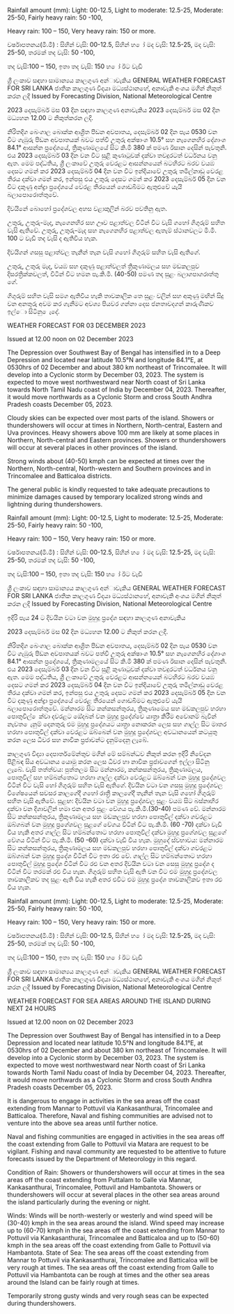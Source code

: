 Rainfall amount (mm): Light: 00-12.5, Light to moderate: 12.5-25, Moderate: 25-50, Fairly heavy rain: 50 -100,

Heavy rain: 100 – 150, Very heavy rain: 150 or more.

වර්ෂාපතනය(මි.මී) : සිහින් වැසි: 00-12.5, සිහින් හ ෝ මද වැසි: 12.5-25, මද වැසි: 25-50, තරමක් තද වැසි: 50 -100,

තද වැසි:100 – 150, ඉතා තද වැසි: 150 හ ෝ ඊට වැඩි

ශ්‍රී ලංකාව සඳහා සාමාන්‍යය කාලගුණ අන්‍ාවැකිය GENERAL WEATHER FORECAST FOR SRI LANKA ජාතික කාලගුණ විදයා මධ්‍යස්ථානහේ, අනාවැකි අංශය මගින් නිකුත් කරන ලදි Issued by Forecasting Division, National Meteorological Centre

2023 දෙසැම්බර් මස 03 දින සඳහා කාලගුණ අනාවැකිය 2023 දෙසැම්බර් මස 02 දින මධ්‍යහන 12.00 ට නිකුත්කරන ලදි.

නිරිතදිග බෙංගාල බොක්ක ආශ්‍රිත පීඩන අවපාතය, දෙසැම්බර් 02 දින පැය 0530 වන විට ගැඹුරු පීඩන අවපාතයක් බවට පත්වී උතුරු අක්ෂාංශ 10.5° සහ නැගෙනහිර දේශාංශ 84.1° ආසන්න ප්‍රදේශයේ, ත්‍රිකුණාමලයේ සිට කි.මි 380 ක් පමණ ඊසාන දෙසින් පැවතුනි. එය 2023 දෙසැම්බර් 03 දින වන විට සුළි කුණාටුවක් දක්වා තවදුරටත් වර්ධනය වනු ඇත. මෙම පද්ධතිය, ශ්‍රී ලංකාවේ උතුරු වෙරළට ආසන්නයෙන් බටහිරට බරව වයඹ දෙසට ගමන් කර 2023 දෙසැම්බර් 04 දින වන විට ඉන්දියාවේ උතුරු තමිල්නාඩු වෙරළ තීරය දක්වා ගමන් කර, ඉන්පසු එය උතුරු දෙසට ගමන් කර 2023 දෙසැම්බර් 05 දින වන විට දකුණු අන්ද්‍රා ප්‍රදේශයේ වෙරළ තීරයෙන් ගොඩබිමට ඇතුළුවේ යැයි බලාපොරොත්තුවේ.

දිවයිනේ බොහෝ ප්‍රදේශවල අහස වළාකුලින් බරව පවතිනු ඇත.

උතුරු, උතුරු-මැද, නැගෙනහිර සහ ඌව පළාත්වල විටින් විට වැසි ගහෝ ගිගුරුම් සහිත වැසි ඇතිවේ. උතුරු, උතුරු-මැද සහ නැගෙනහිර පළාත්වල ඇතැම් ස්ථානවලට මි.මී. 100 ට වැඩි තද වැසි ද ඇතිවිය හැක.

දිවයිගන් ගසසු පළාත්වල තැනින් තැන වැසි ගහෝ ගිගුරුම් සහිත වැසි ඇතිගේ.

උතුරු, උතුරු මැද, වයඹ සහ දකුණු පළාත්වලත් ත්‍රිකුණාමලය සහ මඩකලපුව දිසරත්‍රික්කවලත්, විටින් විට හමන පැ.කි.මී. (40-50) පමණ තද සුළං බලාගපාගරාත්තු ගේ.

ගිගුරුම් සහිත වැසි සමග ඇතිවිය හැකි තාවකාලික තෙ සුළං වලින් සහ අකුණු මඟින් සිදු වන අනතුරු අවම කර ගැනීමට අවශ්‍ය පියවර ගන්නා දෙස ජනතාවදගන් කාරුණිකව ඉල්ො සිටිනු ෙැදේ.

WEATHER FORECAST FOR 03 DECEMBER 2023

Issued at 12.00 noon on 02 December 2023

The Depression over Southwest Bay of Bengal has intensified in to a Deep Depression and located near latitude 10.5°N and longitude 84.1°E, at 0530hrs of 02 December and about 380 km northeast of Trincomalee. It will develop into a Cyclonic storm by December 03, 2023. The system is expected to move west northwestward near North coast of Sri Lanka towards North Tamil Nadu coast of India by December 04, 2023. Thereafter, it would move northwards as a Cyclonic Storm and cross South Andhra Pradesh coasts December 05, 2023.

Cloudy skies can be expected over most parts of the island. Showers or thundershowers will occur at times in Northern, North-central, Eastern and Uva provinces. Heavy showers above 100 mm are likely at some places in Northern, North-central and Eastern provinces. Showers or thundershowers will occur at several places in other provinces of the island.

Strong winds about (40-50) kmph can be expected at times over the Northern, North-central, North-western and Southern provinces and in Trincomalee and Batticaloa districts.

The general public is kindly requested to take adequate precautions to minimize damages caused by temporary localized strong winds and lightning during thundershowers.

Rainfall amount (mm): Light: 00-12.5, Light to moderate: 12.5-25, Moderate: 25-50, Fairly heavy rain: 50 -100,

Heavy rain: 100 – 150, Very heavy rain: 150 or more.

වර්ෂාපතනය(මි.මී) : සිහින් වැසි: 00-12.5, සිහින් හ ෝ මද වැසි: 12.5-25, මද වැසි: 25-50, තරමක් තද වැසි: 50 -100,

තද වැසි:100 – 150, ඉතා තද වැසි: 150 හ ෝ ඊට වැඩි

ශ්‍රී ලංකාව සඳහා සාමාන්‍යය කාලගුණ අන්‍ාවැකිය GENERAL WEATHER FORECAST FOR SRI LANKA ජාතික කාලගුණ විදයා මධ්‍යස්ථානහේ, අනාවැකි අංශය මගින් නිකුත් කරන ලදි Issued by Forecasting Division, National Meteorological Centre

ඉදිරි පැය 24 ට දිවයින වටා වන මුහුදු ප්‍රදේශ සඳහා කාලගුණ අනාවැකිය

2023 දෙසැම්බර් මස 02 දින මධ්‍යහන 12.00 ට නිකුත් කරන ලදි.

නිරිතදිග බෙංගාල බොක්ක ආශ්‍රිත පීඩන අවපාතය, දෙසැම්බර් 02 දින පැය 0530 වන විට ගැඹුරු පීඩන අවපාතයක් බවට පත්වී උතුරු අක්ෂාංශ 10.5° සහ නැගෙනහිර දේශාංශ 84.1° ආසන්න ප්‍රදේශයේ, ත්‍රිකුණාමලයේ සිට කි.මි 380 ක් පමණ ඊසාන දෙසින් පැවතුනි. එය 2023 දෙසැම්බර් 03 දින වන විට සුළි කුණාටුවක් දක්වා තවදුරටත් වර්ධනය වනු ඇත. මෙම පද්ධතිය, ශ්‍රී ලංකාවේ උතුරු වෙරළට ආසන්නයෙන් බටහිරට බරව වයඹ දෙසට ගමන් කර 2023 දෙසැම්බර් 04 දින වන විට ඉන්දියාවේ උතුරු තමිල්නාඩු වෙරළ තීරය දක්වා ගමන් කර, ඉන්පසු එය උතුරු දෙසට ගමන් කර 2023 දෙසැම්බර් 05 දින වන විට දකුණු අන්ද්‍රා ප්‍රදේශයේ වෙරළ තීරයෙන් ගොඩබිමට ඇතුළුවේ යැයි බලාපොරොත්තුවේ. මන්නාරම සිට කන්කසන්තුරය, ත්‍රිකුණාමෙය සහ මඩකලපුව හරහා පොතුවිල් ෙක්වා දවරළට ඔේදබන් වන මුහුදු ප්‍රදේශ්‍වෙ යාත්‍රා කිරීම අවොනම් බැවින් නැවත ෙැනුම් දෙනතුරු එම මුහුදු ප්‍රදේශයට යාත්‍රා නොකරන ලෙස සහ ගාල්ල සිට මාතර හරහා පොතුවිල් දක්වා වෙරළට ඔබ්බෙන් වන මුහුදු ප්‍රදේශවල අවධානයෙන් කටයුතු කරන ලෙස ධීවර සහ නාවික ප්‍රජාවන්ට දැනුම්දෙනු ලැබේ.

කාලගුණ විද්‍යා දෙපාර්තමේන්තුව මගින් මේ සම්බන්ධව නිකුත් කරන ඉදිරි නිවේදන පිළිබඳ සිය අවධානය යොමු කරන ලෙස ධීවර හා නාවික ප්‍රජාවගෙන් ඉල්ලා සිටිනු ලැබේ. වැසි තත්ත්වය: පුත්තලම සිට මන්නාරම, කන්කසන්තුරය, ත්‍රිකුණාමලය, පොතුවිල් සහ හම්බන්තොට හරහා ගාල්ල දක්වා වෙරළට ඔබ්බෙන් වන මුහුදු ප්‍රදේශවල විටින් විට වැසි හෝ ගිගුරුම් සහිත වැසි ඇතිගේ. දිවයින වටා වන ගසසු මුහුදු ප්‍රදේශවල විශේෂයෙන් සවසර කාලගේදී ගහෝ රාත්‍රී කාලගේදී තැනින් තැන වැසි ගහෝ ගිගුරුම් සහිත වැසි ඇතිවේ. සුළඟ: දිවයින වටා වන මුහුදු ප්‍රදේශවල සුළං වයඹ සිට බස්නාහිර දක්වා වන දිශාවලින් හමා එන අතර සුළං වේගය පැ.කි.මී.(30-40) පමණ වේ. මන්නාරම සිට කන්කසන්තුරය, ත්‍රිකුණාමලය සහ මඩකලපුව හරහා පොතුවිල් දක්වා ගවරළට ඔබ්ගබන් වන මුහුදු ප්‍රගේශවල සුළගේ වේගය විටින් විට පැ.කි.මී. (60 -70) දක්වා වැඩි විය හැකි අතර ගාල්ල සිට හම්බන්තොට හරහා පොතුවිල් දක්වා මුහුදු ප්‍රගේශවල සුළගේ වේගය විටින් විට පැ.කි.මී. (50 -60) දක්වා වැඩි විය හැක. මුහුදේ ස්වභාවය: මන්නාරම සිට කන්කසන්තුරය, ත්‍රිකුණාමලය සහ මඩකලපුව හරහා පොතුවිල් දක්වා ගවරළට ඔබ්ගබන් වන මුහුදු ප්‍රදේශ විටින් විට ඉතා රළු වේ. ගාල්ල සිට හම්බන්තොට හරහා පොතුවිල් මුහුදු ප්‍රදේශ විටින් විට රළු වන අතර දිවයින වටා වන සෙසු මුහුදු ප්‍රදේශ ද විටින් විට තරමක් රළු විය හැක. ගිගුරුම් සහිත වැසි ඇති වන විට එම මුහුදු ප්‍රදේශවල තාවකාලිකව තද සුළං ඇති විය හැකි අතර එවිට එම මුහුදු ප්‍රදේශ තාවකාලිකව ඉතා රළු විය හැක.

Rainfall amount (mm): Light: 00-12.5, Light to moderate: 12.5-25, Moderate: 25-50, Fairly heavy rain: 50 -100,

Heavy rain: 100 – 150, Very heavy rain: 150 or more.

වර්ෂාපතනය(මි.මී) : සිහින් වැසි: 00-12.5, සිහින් හ ෝ මද වැසි: 12.5-25, මද වැසි: 25-50, තරමක් තද වැසි: 50 -100,

තද වැසි:100 – 150, ඉතා තද වැසි: 150 හ ෝ ඊට වැඩි

ශ්‍රී ලංකාව සඳහා සාමාන්‍යය කාලගුණ අන්‍ාවැකිය GENERAL WEATHER FORECAST FOR SRI LANKA ජාතික කාලගුණ විදයා මධ්‍යස්ථානහේ, අනාවැකි අංශය මගින් නිකුත් කරන ලදි Issued by Forecasting Division, National Meteorological Centre

WEATHER FORECAST FOR SEA AREAS AROUND THE ISLAND DURING NEXT 24 HOURS

Issued at 12.00 noon on 02 December 2023

The Depression over Southwest Bay of Bengal has intensified in to a Deep Depression and located near latitude 10.5°N and longitude 84.1°E, at 0530hrs of 02 December and about 380 km northeast of Trincomalee. It will develop into a Cyclonic storm by December 03, 2023. The system is expected to move west northwestward near North coast of Sri Lanka towards North Tamil Nadu coast of India by December 04, 2023. Thereafter, it would move northwards as a Cyclonic Storm and cross South Andhra Pradesh coasts December 05, 2023.

It is dangerous to engage in activities in the sea areas off the coast extending from Mannar to Pottuvil via Kankasanthurai, Trincomalee and Batticaloa. Therefore, Naval and fishing communities are advised not to venture into the above sea areas until further notice.

Naval and fishing communities are engaged in activities in the sea areas off the coast extending from Galle to Pottuvil via Matara are request to be vigilant. Fishing and naval community are requested to be attentive to future forecasts issued by the Department of Meteorology in this regard.

Condition of Rain: Showers or thundershowers will occur at times in the sea areas off the coast extending from Puttalam to Galle via Mannar, Kankasanthurai, Trincomalee, Pottuvil and Hambantota. Showers or thundershowers will occur at several places in the other sea areas around the island particularly during the evening or night.

Winds: Winds will be north-westerly or westerly and wind speed will be (30-40) kmph in the sea areas around the island. Wind speed may increase up to (60-70) kmph in the sea areas off the coast extending from Mannar to Pottuvil via Kankasanthurai, Trincomalee and Batticaloa and up to (50-60) kmph in the sea areas off the coast extending from Galle to Pottuvil via Hambantota. State of Sea: The sea areas off the coast extending from Mannar to Pottuvil via Kankasanthurai, Trincomalee and Batticaloa will be very rough at times. The sea areas off the coast extending from Galle to Pottuvil via Hambantota can be rough at times and the other sea areas around the Island can be fairly rough at times.

Temporarily strong gusty winds and very rough seas can be expected during thundershowers.